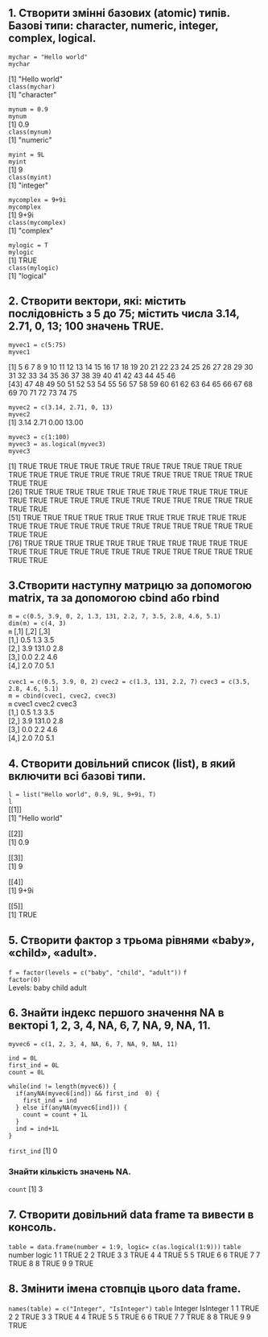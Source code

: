 ## 1. Створити змінні базових (atomic) типів. Базові типи: character, numeric, integer, complex, logical.

`mychar = "Hello world"`  
`mychar`  

[1] "Hello world"  
`class(mychar)`  
[1] "character"  
 
`mynum = 0.9`  
`mynum`  
[1] 0.9  
`class(mynum)`  
[1] "numeric"  
 
`myint = 9L`  
`myint`  
[1] 9  
`class(myint)`  
[1] "integer"  
 
`mycomplex = 9+9i`  
`mycomplex`  
[1] 9+9i  
`class(mycomplex)`  
[1] "complex"  
 
`mylogic = T`  
`mylogic`  
[1] TRUE  
`class(mylogic)`  
[1] "logical"  
 
## 2. Створити вектори, які: містить послідовність з 5 до 75; містить числа 3.14, 2.71, 0, 13; 100 значень TRUE.
 
`myvec1 = c(5:75)`  
`myvec1`  

[1]  5  6  7  8  9 10 11 12 13 14 15 16 17 18 19 20 21 22 23 24 25 26 27 28 29 30 31 32 33 34 35 36 37 38 39 40 41 42 43 44 45 46  
[43] 47 48 49 50 51 52 53 54 55 56 57 58 59 60 61 62 63 64 65 66 67 68 69 70 71 72 73 74 75  
 
`myvec2 = c(3.14, 2.71, 0, 13)`  
`myvec2`  
[1]  3.14  2.71  0.00 13.00  
 
`myvec3 = c(1:100)`  
`myvec3 = as.logical(myvec3)`  
`myvec3`  

[1] TRUE TRUE TRUE TRUE TRUE TRUE TRUE TRUE TRUE TRUE TRUE TRUE TRUE TRUE TRUE TRUE TRUE TRUE TRUE TRUE TRUE TRUE TRUE TRUE TRUE  
[26] TRUE TRUE TRUE TRUE TRUE TRUE TRUE TRUE TRUE TRUE TRUE TRUE TRUE TRUE TRUE TRUE TRUE TRUE TRUE TRUE TRUE TRUE TRUE TRUE TRUE  
[51] TRUE TRUE TRUE TRUE TRUE TRUE TRUE TRUE TRUE TRUE TRUE TRUE TRUE TRUE TRUE TRUE TRUE TRUE TRUE TRUE TRUE TRUE TRUE TRUE TRUE  
[76] TRUE TRUE TRUE TRUE TRUE TRUE TRUE TRUE TRUE TRUE TRUE TRUE TRUE TRUE TRUE TRUE TRUE TRUE TRUE TRUE TRUE TRUE TRUE TRUE TRUE  
 
## 3.Створити наступну матрицю за допомогою matrix, та за допомогою cbind або rbind

`m = c(0.5, 3.9, 0, 2, 1.3, 131, 2.2, 7, 3.5, 2.8, 4.6, 5.1)`  
`dim(m) = c(4, 3)`   
`m` 
     [,1]  [,2] [,3]  
[1,]  0.5   1.3  3.5  
[2,]  3.9 131.0  2.8  
[3,]  0.0   2.2  4.6  
[4,]  2.0   7.0  5.1  
 
`cvec1 = c(0.5, 3.9, 0, 2)` 
`cvec2 = c(1.3, 131, 2.2, 7)` 
`cvec3 = c(3.5, 2.8, 4.6, 5.1)`  
`m = cbind(cvec1, cvec2, cvec3)`  
`m` 
     cvec1 cvec2 cvec3  
[1,]   0.5   1.3   3.5  
[2,]   3.9 131.0   2.8  
[3,]   0.0   2.2   4.6  
[4,]   2.0   7.0   5.1  
 
## 4. Створити довільний список (list), в який включити всі базові типи.
`l = list("Hello world", 0.9, 9L, 9+9i, T)`  
`l`  
[[1]]  
[1] "Hello world"  

[[2]]  
[1] 0.9  

[[3]]  
[1] 9  

[[4]]  
[1] 9+9i  

[[5]]  
[1] TRUE  

 
## 5. Створити фактор з трьома рівнями «baby», «child», «adult».
`f = factor(levels = c("baby", "child", "adult"))` 
`f`  
`factor(0)`  
Levels: baby child adult  
 
## 6. Знайти індекс першого значення NA в векторі 1, 2, 3, 4, NA, 6, 7, NA, 9, NA, 11. 
 
`myvec6 = c(1, 2, 3, 4, NA, 6, 7, NA, 9, NA, 11) ` 
 
 `ind = 0L`  
 `first_ind = 0L`  
 `count = 0L`  
 ```
 while(ind != length(myvec6)) {
   if(anyNA(myvec6[ind]) && first_ind  0) {
     first_ind = ind
   } else if(anyNA(myvec6[ind])) {
     count = count + 1L
   }
   ind = ind+1L
 }
 ```
 `first_ind`
[1] 0  

### Знайти кількість значень NA.
 `count`
[1] 3  
 
## 7. Створити довільний data frame та вивести в консоль.
 `table = data.frame(number = 1:9, logic= c(as.logical(1:9)))`
 `table`
  number logic
1      1  TRUE
2      2  TRUE
3      3  TRUE
4      4  TRUE
5      5  TRUE
6      6  TRUE
7      7  TRUE
8      8  TRUE
9      9  TRUE

## 8. Змінити імена стовпців цього data frame.
 `names(table) = c("Integer", "IsInteger")`
 `table`
  Integer IsInteger
1       1      TRUE
2       2      TRUE
3       3      TRUE
4       4      TRUE
5       5      TRUE
6       6      TRUE
7       7      TRUE
8       8      TRUE
9       9      TRUE
